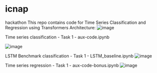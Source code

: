 # icnap
hackathon
This repo contains code for Time Series Classification and Regression using Transformers
Architecture:
![image](https://user-images.githubusercontent.com/73994639/175144887-b47045d3-709e-40b6-93bf-6a1adbd61f93.png)


Time series classification - Task 1 - aux-code.ipynb

![image](https://user-images.githubusercontent.com/73994639/175145072-164d0114-5a89-4829-90dd-500320121d8b.png)


LSTM Benchmark classification - Task 1 - LSTM_baseline.ipynb
![image](https://user-images.githubusercontent.com/73994639/175145123-7adc8646-8152-4340-a824-3a8220202ead.png)


Time series regression - Task 1 - aux-code-bonus.ipynb
![image](https://user-images.githubusercontent.com/73994639/175145002-87d77094-fa80-45b6-8fc6-4f21182f6412.png)
